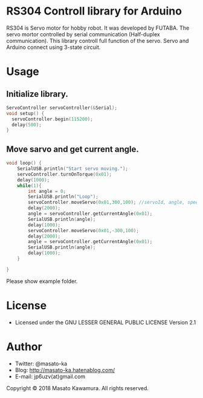 # RS304 Controll library for Arduino

RS304 is Servo motor for hobby robot. It was developed by FUTABA.
The servo mortor controlled by serial communication (Half-duplex communication).
This library controll full function of the servo.
Servo and Arduino connect using 3-state circuit.



# Usage


## Initialize library.

``` c++
ServoController servoController(&Serial);
void setup() {
  servoController.begin(115200);
  delay(500);
}
```

## Move sarvo and get current angle.

``` c++
void loop() {
    SerialUSB.println("Start servo moving.");
    servoController.turnOnTorque(0x01);
    delay(1000);
    while(1){
        int angle = 0;
        SerialUSB.println("Loop");
        servoController.moveServo(0x01,300,100); //servoId, angle, speed
        delay(2000);
        angle = servoController.getCurrentAngle(0x01);
        SerialUSB.println(angle);
        delay(1000);
        servoController.moveServo(0x01,-300,100);
        delay(2000);
        angle = servoController.getCurrentAngle(0x01);
        SerialUSB.println(angle);
        delay(1000);
    }

}
```

Please show example folder.

# License

* Licensed under the GNU LESSER GENERAL PUBLIC LICENSE Version 2.1


# Author

 * Twitter: @masato-ka
 * Blog: http://masato-ka.hatenablog.com/
 * E-mail: jp6uzv(at)gmail.com

 Copyright © 2018 Masato Kawamura. All rights reserved.